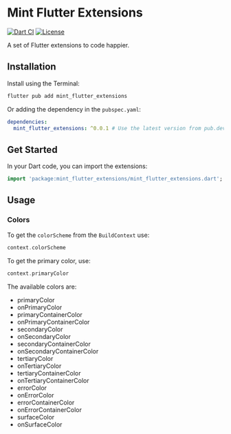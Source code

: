 # Mint Flutter Extensions

[![Dart CI](https://github.com/m11v/mint_flutter_extensions/actions/workflows/main.yml/badge.svg?branch=main)](https://github.com/m11v/mint_flutter_extensions)
[![License](https://img.shields.io/github/license/m11v/mint_flutter_extensions)](https://github.com/m11v/mint_flutter_extensions/blob/main/LICENSE)

A set of Flutter extensions to code happier.

## Installation
Install using the Terminal:

```sh
flutter pub add mint_flutter_extensions
```
Or adding the dependency in the `pubspec.yaml`:

```yaml
dependencies:
  mint_flutter_extensions: ^0.0.1 # Use the latest version from pub.dev
```
## Get Started
In your Dart code, you can import the extensions:
```dart
import 'package:mint_flutter_extensions/mint_flutter_extensions.dart';
```
## Usage
### Colors
To get the `colorScheme` from the `BuildContext` use:
```dart
context.colorScheme
```

To get the primary color, use:
```dart
context.primaryColor
```
The available colors are:
 * primaryColor
 * onPrimaryColor
 * primaryContainerColor
 * onPrimaryContainerColor
 * secondaryColor
 * onSecondaryColor
 * secondaryContainerColor
 * onSecondaryContainerColor
 * tertiaryColor
 * onTertiaryColor
 * tertiaryContainerColor
 * onTertiaryContainerColor
 * errorColor
 * onErrorColor
 * errorContainerColor
 * onErrorContainerColor
 * surfaceColor
 * onSurfaceColor

